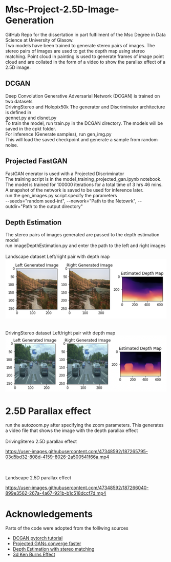 # Msc-Project-2.5D-Image-Generation
GitHub Repo for the dissertation in part fulfilment of the Msc Degree in Data Science at University of Glasow. <br>
Two models have been trained to generate stereo pairs of images. The stereo pairs of images are used to get the depth map using stereo matching. Point cloud in painting is used to generate frames of image point cloud and are collated in the form of a video to show the parallax effect of a 2.5D image.<br>
## DCGAN
Deep Convolution Generative Adversarial Network (DCGAN) is trained on two datasets <br>
DrivingStereo and Holopix50k
The generator and Discriminator architecture is defined in 
<br> gennet.py and disnet.py <br>
To train the model, run train.py in the DCGAN directory. The models will be saved in the cpkt folder.
<br> For inference (Generate samples), run gen_img.py
<br> This will load the saved checkpoint and generate a sample from random noise.
## Projected FastGAN
FastGAN enerator is used with a Projected Discriminator
<br>The training script is in the model_training_projected_gan.ipynb notebook. The model is trained for 100000 iterations for a total time of 3 hrs 46 mins.
A snapshot of the network is saved to be used for inference later.
<br> run the gen_images.py script.specify the parameters
<br> --seeds="random seed-int", --nework="Path to the Netowrk", --outdir="Path to the output directory"
## Depth Estimation
The stereo pairs of images generated are passed to the depth estimation model
<br> run imageDepthEstimation.py and enter the path to the left and right images
<br> 
<br>Landscape dataset Left/right pair with depth map
![Landscape dataset Left/right pair with depth map](https://github.com/Nerdy-Thanos/Msc-Project-2.5D-Image-Generation/blob/main/samples/Screenshot%202022-08-29%20at%206.15.21%20PM.png)<br>
<br>
<br>DrivingStereo dataset Left/right pair with depth map
![DrivingStereo depth map](https://github.com/Nerdy-Thanos/Msc-Project-2.5D-Image-Generation/blob/main/samples/Screenshot%202022-08-29%20at%206.17.10%20PM.png)
# 2.5D Parallax effect
run the autozoom.py after specifying the zoom parameters.
This generates a video file that shows the image with the depth parallax effect
<br>
<br> DrivingStereo 2.5D parallax effect

https://user-images.githubusercontent.com/47348592/187265795-03d5bd32-808d-4159-8026-2a500541f66a.mp4

<br>
<br>Landscape 2.5D parallax effect

https://user-images.githubusercontent.com/47348592/187266040-899e3562-267a-4a67-921b-b1c518dccf7d.mp4

# Acknowledgements
Parts of the code were adopted from the folllwing sources
- [DCGAN pytorch tutorial](https://pytorch.org/tutorials/beginner/dcgan_faces_tutorial.html)
- [Projected GANs converge faster](https://github.com/autonomousvision/projected_gan)
- [Depth Estimation with stereo matching](https://github.com/ibaiGorordo/PyTorch-High-Res-Stereo-Depth-Estimation)
- [3d Ken Burns Effect](https://github.com/sniklaus/3d-ken-burns)

